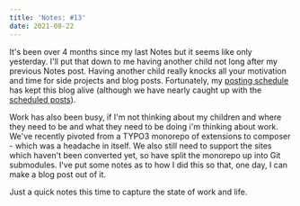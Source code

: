 ```yaml
---
title: 'Notes: #13'
date: 2021-08-22
---
```


It's been over 4 months since my last Notes but it seems like only yesterday. I'll put that down to me having another child not long after my previous Notes post. Having another child really knocks all your motivation and time for side projects and blog posts. Fortunately, my [posting schedule](/blog/my-2021-writing-schedule/) has kept this blog alive (although we have nearly caught up with the [scheduled posts](/scheduled/)).

Work has also been busy, if I'm not thinking about my children and where they need to be and what they need to be doing i'm thinking about work. We've recently pivoted from a TYPO3 monorepo of extensions to composer - which was a headache in itself. We also still need to support the sites which haven't been converted yet, so have split the monorepo up into Git submodules. I've put some notes as to how I did this so that, one day, I can make a blog post out of it.

Just a quick notes this time to capture the state of work and life.
